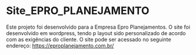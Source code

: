 # Site_EPRO_PLANEJAMENTO
Este projeto foi desenvolvido para a Empresa Epro Planejamentos. O site foi desenvolvido em wordpress, tendo p layout sido personalizado de acordo com as exigências do cliente. O site pode ser acessado no seguinte endereço: https://eproplanejamento.com.br/
